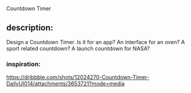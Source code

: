 # 
Countdown Timer

## description:
Design a Countdown Timer. Is it for an app? An interface for an oven? A sport related countdown? A launch countdown for NASA? 
### inspiration:
https://dribbble.com/shots/12024270-Countdown-Timer-DailyUI014/attachments/3653721?mode=media